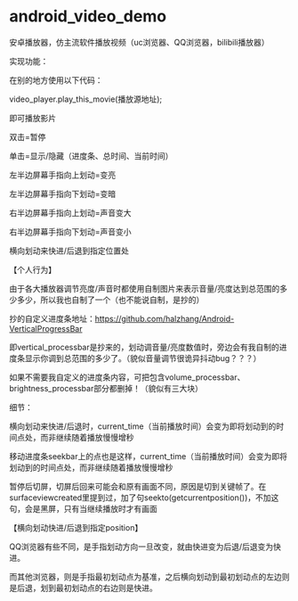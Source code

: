 # android_video_demo
安卓播放器，仿主流软件播放视频（uc浏览器、QQ浏览器，bilibili播放器）

实现功能：

在别的地方使用以下代码：

video_player.play_this_movie(播放源地址);

即可播放影片



双击=暂停

单击=显示/隐藏（进度条、总时间、当前时间）

左半边屏幕手指向上划动=变亮

左半边屏幕手指向下划动=变暗

右半边屏幕手指向上划动=声音变大

右半边屏幕手指向下划动=声音变小



横向划动来快进/后退到指定位置处


【个人行为】

由于各大播放器调节亮度/声音时都使用自制图片来表示音量/亮度达到总范围的多少多少，所以我也自制了一个（也不能说自制，是抄的）

抄的自定义进度条地址：https://github.com/halzhang/Android-VerticalProgressBar

即vertical_processbar是抄来的，划动调音量/亮度数值时，旁边会有我自制的进度条显示你调到总范围的多少了。（貌似音量调节很诡异抖动bug？？？）

如果不需要我自定义的进度条内容，可把包含volume_processbar、brightness_processbar部分都删掉！（貌似有三大块）



细节：

横向划动来快进/后退时，current_time（当前播放时间）会变为即将划动到的时间点处，而非继续随着播放慢慢增秒


移动进度条seekbar上的点也是这样，current_time（当前播放时间）会变为即将划动到的时间点处，而非继续随着播放慢慢增秒


暂停后切屏，切屏后回来可能会和原有画面不同，原因是切到关键帧了。在surfaceviewcreated里提到过，加了句seekto(getcurrentposition())，不加这句，会是黑屏，只有当继续播放时才有画面




【横向划动快进/后退到指定position】

QQ浏览器有些不同，是手指划动方向一旦改变，就由快进变为后退/后退变为快进。

而其他浏览器，则是手指最初划动点为基准，之后横向划动到最初划动点的左边则是后退，划到最初划动点的右边则是快进。

